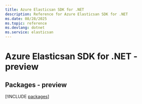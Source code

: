```yaml
---
title: Azure Elasticsan SDK for .NET
description: Reference for Azure Elasticsan SDK for .NET
ms.date: 08/28/2025
ms.topic: reference
ms.devlang: dotnet
ms.service: elasticsan
---
```

# Azure Elasticsan SDK for .NET - preview
## Packages - preview
[!INCLUDE [packages](elasticsan-index.md)]